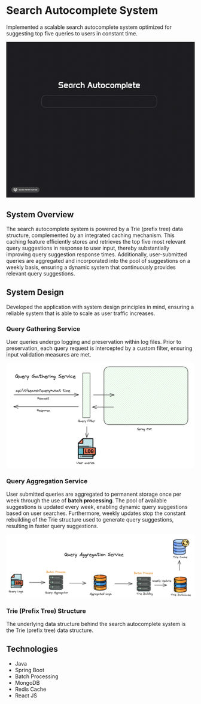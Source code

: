 # Search Autocomplete System

Implemented a scalable search autocomplete system optimized for suggesting top five queries to users in constant time.

![alt text](./app-demo.gif)

## System Overview

The search autocomplete system is powered by a Trie (prefix tree) data structure, complemented by an integrated 
caching mechanism. This caching feature efficiently stores and retrieves the top five most relevant query suggestions in response 
to user input, thereby substantially improving query suggestion response times. Additionally, user-submitted queries are aggregated 
and incorporated into the pool of suggestions on a weekly basis, ensuring a dynamic system that continuously provides relevant query 
suggestions.

## System Design
Developed the application with system design principles in mind, ensuring a reliable system that is able to scale as user traffic increases.



### Query Gathering Service
User queries undergo logging and preservation within log files. Prior to preservation, each query request is intercepted 
by a custom filter, ensuring input validation measures are met.

![Query gathering service](./assets/query-gathering.png)

### Query Aggregation Service
User submitted queries are aggregated to permanent storage once per week through the use of **batch processing**. The pool of available suggestions is 
updated every week, enabling dynamic query suggestions based on user searches. Furthermore, weekly updates stop the constant
rebuilding of the Trie structure used to generate query suggestions, resulting in faster query suggestions.

![Query aggregation service](./assets/query-aggregation.png)

### Trie (Prefix Tree) Structure
The underlying data structure behind the search autocomplete system is the Trie (prefix tree) data structure.


## Technologies
- Java
- Spring Boot
- Batch Processing
- MongoDB
- Redis Cache
- React JS
